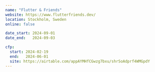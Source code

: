 ```yaml
---
name: "Flutter & Friends"
website: https://www.flutterfriends.dev/
location: Stockholm, Sweden
online: false

date_start: 2024-09-01
date_end:   2024-09-03

cfp:
  start: 2024-02-19
  end:   2024-06-01
  site: https://airtable.com/appAYMHfCGwzg7bxu/shrSoAdprf4WMGpdY
---
```

